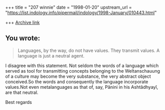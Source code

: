 +++
title = "207 winnie"
date = "1998-01-20"
upstream_url = "https://list.indology.info/pipermail/indology/1998-January/010443.html"

+++
[Archive link](https://list.indology.info/pipermail/indology/1998-January/010443.html)

You wrote:
----

>Languages, by the way, do not have values. They transmit values. A
>language is just a neutral agent.


I disagree with this statement. Not seldom the words of a language
which served as tool for transmitting concepts belonging to the
Weltanschauung of a culture may become the very substance,
the very abstract object conceived.So the words and consequently
the language incorporate values.Not even metalanguages as that of, say,
Pânini in his Ashtâdhyayî, are that neutral.

Best regards




